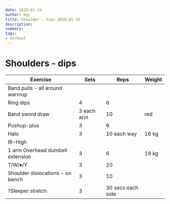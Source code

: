 ```yaml
---
date: 2020-01-10
author: mgs
title: Shoulder - dips 2020-01-10
description: 
summary: 
tags: 
- workout
---
```

# Shoulders - dips
|Exercise |Sets  |Reps  |  Weight|
|--|--|--|--|
|Band pulls - all around warmup||||
|Ring dips|4|6|
|Band sword draw|3 each arm|10|red|
|Pushup-plus|3|6||
|Halo|3|10 each way|16 kg|
|IR-High
|1 arm Overhead dumbell extension|3|6|18 kg|
|T/W/♦/Y|3|20||
|Shoulder dislocations - on bench|3|10||
|?Sleeper stretch|3|30 secs each side|



<!--stackedit_data:
eyJoaXN0b3J5IjpbOTI3NTcxNTI3XX0=
-->